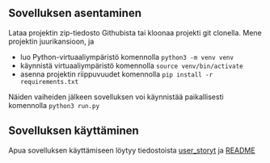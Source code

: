 ## Sovelluksen asentaminen

Lataa projektin zip-tiedosto Githubista tai kloonaa projekti git clonella.
Mene projektin juurikansioon, ja
* luo Python-virtuaaliympäristö komennolla `python3 -m venv venv`
* käynnistä virtuaaliympäristö komennolla `source venv/bin/activate`
* asenna projektin riippuvuudet komennolla `pip install -r requirements.txt`

Näiden vaiheiden jälkeen sovelluksen voi käynnistää paikallisesti komennolla `python3 run.py`

## Sovelluksen käyttäminen

Apua sovelluksen käyttämiseen löytyy tiedostoista 
[user_storyt](https://github.com/Craetion5/tasofoorumi/blob/master/documentation/user_storyt.md)
ja [README](https://github.com/Craetion5/tasofoorumi/blob/master/README.md)

